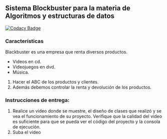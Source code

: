 ## Sistema Blockbuster para la materia de Algoritmos y estructuras de datos

[![Codacy Badge](https://api.codacy.com/project/badge/Grade/57ced52c294c48da9b416cee0e93157c)](https://app.codacy.com/gh/javrr-ui/Sistema-Blackbuster?utm_source=github.com&utm_medium=referral&utm_content=javrr-ui/Sistema-Blackbuster&utm_campaign=Badge_Grade_Settings)

### Características

Blackbuster es una empresa que renta diversos productos.
-   Videos en cd.
-   Videojuegos en dvd.
-   Música.

1.  Hacer el ABC de los productos y clientes. 
2.  Además debemos controlar la renta y devolución de los productos.


### Instrucciones de entrega:
1.  Realice un video donde se muestre, el diseño de clases que realizó y se vea el funcionamiento de su proyecto. Verifique que la calidad del video es suficiente para que se pueda ver el código del proyecto y la consola de ejecución.
2.  Suba el video 
